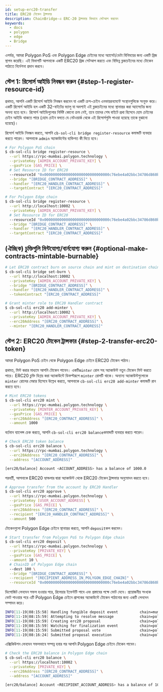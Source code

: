 ```yaml
---
id: setup-erc20-transfer
title: ERC20 টোকেন ট্রান্সফার
description: ChainBridge-এ ERC-20 ট্রান্সফার কিভাবে সেটআপ করবেন
keywords:
  - docs
  - polygon
  - edge
  - Bridge
---
```


এপর্যন্ত, আমরা Polygon PoS এবং Polygon Edge চেইনের মধ্যে অ্যাসেট/ডেটা বিনিময়ের জন্য একটি ব্রিজ স্থাপন করেছি। এই বিভাগটি আপনাকে একটি ERC20 ব্রিজ সেটআপ করতে এবং বিভিন্ন ব্লকচেইনের মধ্যে টোকেন পাঠাতে নির্দেশনা প্রদান করবে।

## স্টেপ 1: রিসোর্স আইডি নিবন্ধন করুন {#step-1-register-resource-id}

প্রথমত, আপনি একটি রিসোর্স আইডি নিবন্ধন করবেন যা একটি ক্রস-চেইন এনভায়রনমেন্টে সংস্থানগুলিকে সংযুক্ত করে। একটি রিসোর্স আইডি হল একটি 32-বাইটের ভ্যালু যা অবশ্যই এই ব্লকচেইনের মধ্যে স্থানান্তর করা অ্যাসেটের জন্য অনন্য হতে হবে। রিসোর্স আইডিগুলোর নির্দিষ্ট কোনো ক্রম নেই, তবে তাদের শেষ বাইটে প্রথা হিসেবে হোম চেইনের চেইন আইডি থাকতে পারে (হোম চেইন বলতে যে নেটওয়ার্ক থেকে এই রিসোর্সগুলি পাওয়া হয়েছে তাকে বুঝানো হয়েছে)।

রিসোর্স আইডি নিবন্ধন করতে, আপনি `cb-sol-cli bridge register-resource` কমান্ডটি ব্যবহার করতে পারেন। আপনাকে `admin` অ্যাকাউন্টের ব্যক্তিগত কী দিতে হবে।

```bash
# For Polygon PoS chain
$ cb-sol-cli bridge register-resource \
  --url https://rpc-mumbai.polygon.technology \
  --privateKey [ADMIN_ACCOUNT_PRIVATE_KEY] \
  --gasPrice [GAS_PRICE] \
  # Set Resource ID for ERC20
  --resourceId "0x000000000000000000000000000000c76ebe4a02bbc34786d860b355f5a5ce00" \
  --bridge "[BRIDGE_CONTRACT_ADDRESS]" \
  --handler "[ERC20_HANDLER_CONTRACT_ADDRESS]" \
  --targetContract "[ERC20_CONTRACT_ADDRESS]"

# For Polygon Edge chain
$ cb-sol-cli bridge register-resource \
  --url http://localhost:10002 \
  --privateKey [ADMIN_ACCOUNT_PRIVATE_KEY] \
  # Set Resource ID for ERC20
  --resourceId "0x000000000000000000000000000000c76ebe4a02bbc34786d860b355f5a5ce00" \
  --bridge "[BRIDGE_CONTRACT_ADDRESS]" \
  --handler "[ERC20_HANDLER_CONTRACT_ADDRESS]" \
  --targetContract "[ERC20_CONTRACT_ADDRESS]"
```

## (ঐচ্ছিক) চুক্তিগুলি মিন্টযোগ্য/বার্নযোগ্য করুন {#optional-make-contracts-mintable-burnable}


```bash
# Let ERC20 contract burn on source chain and mint on destination chain
$ cb-sol-cli bridge set-burn \
  --url http://localhost:10002 \
  --privateKey [ADMIN_ACCOUNT_PRIVATE_KEY] \
  --bridge "[BRIDGE_CONTRACT_ADDRESS]" \
  --handler "[ERC20_HANDLER_CONTRACT_ADDRESS]" \
  --tokenContract "[ERC20_CONTRACT_ADDRESS]"

# Grant minter role to ERC20 Handler contract
$ cb-sol-cli erc20 add-minter \
  --url http://localhost:10002 \
  --privateKey [ADMIN_ACCOUNT_PRIVATE_KEY] \
  --erc20Address "[ERC20_CONTRACT_ADDRESS]" \
  --minter "[ERC20_HANDLER_CONTRACT_ADDRESS]"
```

## স্টেপ 2: ERC20 টোকেন ট্রান্সফার {#step-2-transfer-erc20-token}

আমরা Polygon PoS চেইন থেকে Polygon Edge চেইনে ERC20 টোকেন পাঠাব।

প্রথমত, মিন্ট করার মাধ্যমে আপনি টোকেন পাবেন। একটি`minter` রোল সহ অ্যাকাউন্ট নতুন টোকেন মিন্ট করতে পারে। ERC20 চুক্তি ডিপ্লয় করা অ্যাকাউন্টে ডিফল্টরূপে `minter` রোলটি থাকে। অন্যান্য অ্যাকাউন্টগুলোকে `minter` রোলের মেম্বার হিসেবে উল্লেখ করতে, আপনাকে `cb-sol-cli erc20 add-minter` কমান্ডটি রান করতে হবে।

```bash
# Mint ERC20 tokens
$ cb-sol-cli erc20 mint \
  --url https://rpc-mumbai.polygon.technology \
  --privateKey [MINTER_ACCOUNT_PRIVATE_KEY] \
  --gasPrice [GAS_PRICE] \
  --erc20Address "[ERC20_CONTRACT_ADDRESS]" \
  --amount 1000
```

বর্তমান ব্যালেন্স চেক করতে, আপনি `cb-sol-cli erc20 balance`কমান্ডটি ব্যবহার করতে পারেন।

```bash
# Check ERC20 token balance
$ cb-sol-cli erc20 balance \
  --url https://rpc-mumbai.polygon.technology \
  --erc20Address "[ERC20_CONTRACT_ADDRESS]" \
  --address "[ACCOUNT_ADDRESS]"

[erc20/balance] Account <ACCOUNT_ADDRESS> has a balance of 1000.0
```

পরবর্তী, আপনাকে ERC20 হ্যান্ডলার দ্বারা অ্যাকাউন্ট থেকে ERC20 টোকেন ট্রান্সফার অনুমোদন করতে হবে।

```bash
# Approve transfer from the account by ERC20 Handler
$ cb-sol-cli erc20 approve \
  --url https://rpc-mumbai.polygon.technology \
  --privateKey [USER_ACCOUNT_ADDRESS] \
  --gasPrice [GAS_PRICE] \
  --erc20Address "[ERC20_CONTRACT_ADDRESS]" \
  --recipient "[ERC20_HANDLER_CONTRACT_ADDRESS]" \
  --amount 500
```

টোকেনগুলো Polygon Edge চেইনে স্থানান্তর করতে, আপনি `deposit`কল করবেন।

```bash
# Start transfer from Polygon PoS to Polygon Edge chain
$ cb-sol-cli erc20 deposit \
  --url https://rpc-mumbai.polygon.technology \
  --privateKey [PRIVATE_KEY] \
  --gasPrice [GAS_PRICE] \
  --amount 10 \
  # ChainID of Polygon Edge chain
  --dest 100 \
  --bridge "[BRIDGE_CONTRACT_ADDRESS]" \
  --recipient "[RECIPIENT_ADDRESS_IN_POLYGON_EDGE_CHAIN]" \
  --resourceId "0x000000000000000000000000000000c76ebe4a02bbc34786d860b355f5a5ce00"
```

ডিপোজিট লেনদেন সফল হওয়ার পরে, রিলেয়ার ইভেন্টটি পাবে এবং প্রস্তাবের পক্ষে ভোট দেবে। প্রয়োজনীয় সংখ্যক ভোট পাওয়ার পরে এটি Polygon Edge চেইনে প্রাপকের অ্যাকাউন্টে টোকেন পাঠানোর জন্য একটি লেনদেন সম্পাদন করে।

```bash
INFO[11-19|08:15:58] Handling fungible deposit event          chain=mumbai dest=100 nonce=1
INFO[11-19|08:15:59] Attempting to resolve message            chain=polygon-edge type=FungibleTransfer src=99 dst=100 nonce=1 rId=000000000000000000000000000000c76ebe4a02bbc34786d860b355f5a5ce00
INFO[11-19|08:15:59] Creating erc20 proposal                  chain=polygon-edge src=99 nonce=1
INFO[11-19|08:15:59] Watching for finalization event          chain=polygon-edge src=99 nonce=1
INFO[11-19|08:15:59] Submitted proposal vote                  chain=polygon-edge tx=0x67a97849951cdf0480e24a95f59adc65ae75da23d00b4ab22e917a2ad2fa940d src=99 depositNonce=1 gasPrice=1
INFO[11-19|08:16:24] Submitted proposal execution             chain=polygon-edge tx=0x63615a775a55fcb00676a40e3c9025eeefec94d0c32ee14548891b71f8d1aad1 src=99 dst=100 nonce=1 gasPrice=5
```

এক্সিকিউশন লেনদেন সফলভাবে সম্পন্ন হবার পর আপনি Polygon Edge চেইনে টোকেন পাবেন।

```bash
# Check the ERC20 balance in Polygon Edge chain
$ cb-sol-cli erc20 balance \
  --url https://localhost:10002 \
  --privateKey [PRIVATE_KEY] \
  --erc20Address "[ERC20_CONTRACT_ADDRESS]" \
  --address "[ACCOUNT_ADDRESS]"

[erc20/balance] Account <RECIPIENT_ACCOUNT_ADDRESS> has a balance of 10.0
```
